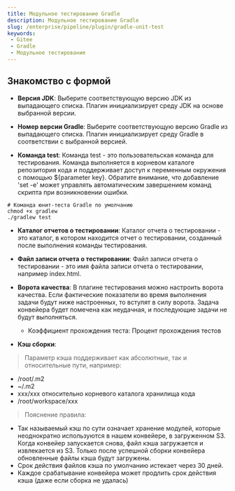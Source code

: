 ```yaml
---
title: Модульное тестирование Gradle
description: Модульное тестирование Gradle
slug: /enterprise/pipeline/plugin/gradle-unit-test
keywords:
 - Gitee
 - Gradle
 - Модульное тестирование
---
```


## Знакомство с формой

- **Версия JDK**: Выберите соответствующую версию JDK из выпадающего списка. Плагин инициализирует среду JDK на основе выбранной версии.

- **Номер версии Gradle**: Выберите соответствующую версию Gradle из выпадающего списка. Плагин инициализирует среду Gradle в соответствии с выбранной версией.

- **Команда test**: Команда test - это пользовательская команда для тестирования. Команда выполняется в корневом каталоге репозитория кода и поддерживает доступ к переменным окружения с помощью ${parameter key}. Обратите внимание, что добавление 'set -e' может управлять автоматическим завершением команд скрипта при возникновении ошибки.

```shell
# Команда юнит-теста Gradle по умолчанию
chmod +x gradlew
./gradlew test
```

- **Каталог отчетов о тестировании**: Каталог отчета о тестировании - это каталог, в котором находится отчет о тестировании, созданный после выполнения команды тестирования.

- **Файл записи отчета о тестировании**: Файл записи отчета о тестировании - это имя файла записи отчета о тестировании, например index.html.

- **Ворота качества**: В плагине тестирования можно настроить ворота качества. Если фактические показатели во время выполнения задачи будут ниже настроенных, то вступят в силу ворота. Задача конвейера будет помечена как неудачная, и последующие задачи не будут выполняться.
  - Коэффициент прохождения теста: Процент прохождения тестов

- **Кэш сборки**:

> Параметр кэша поддерживает как абсолютные, так и относительные пути, например:

- /root/.m2
- ~/.m2
- xxx/xxx относительно корневого каталога хранилища кода
- /root/workspace/xxx

> Пояснение правила:

- Так называемый кэш по сути означает хранение модулей, которые неоднократно используются в нашем конвейере, в загруженном S3. Когда конвейер запускается снова, файл кэша загружается и извлекается из S3.
Только после успешной сборки конвейера обновленные файлы кэша будут загружены.
- Срок действия файлов кэша по умолчанию истекает через 30 дней.
- Каждое срабатывание конвейера может продлить срок действия кэша (даже если сборка не удалась)